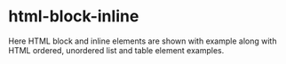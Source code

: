 # html-block-inline
Here HTML block and inline elements are shown with example along with HTML ordered, unordered list and table element examples.
